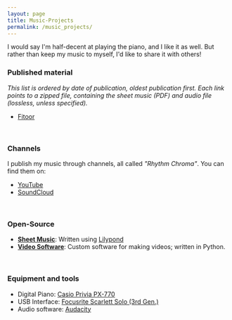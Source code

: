 ```yaml
---
layout: page
title: Music-Projects
permalink: /music_projects/
---
```


I would say I'm half-decent at playing the piano, and I like it as well.
But rather than keep my music to myself, I'd like to share it with others!

### Published material

_This list is ordered by date of publication, oldest publication first._
_Each link points to a zipped file, containing the sheet music (PDF) and audio file (lossless, unless specified)._
- [Fitoor](https://www.dropbox.com/s/t2m6b56mis3vxp6/Fitoor.zip?dl=0)

<br>

### Channels
I publish my music through channels, all called _"Rhythm Chroma"_. You can find them on:
- [YouTube][link-youtube]
- [SoundCloud][link-soundcloud]

<br>

### Open-Source

- [**Sheet Music**][link-sheet-music-repo]: Written using [Lilypond][link-lilypond]
- [**Video Software**][link-video-software-repo]: Custom software for making videos; written in Python.

<br>

### Equipment and tools
- Digital Piano: [Casio Privia PX-770][link-piano]
- USB Interface: [Focusrite Scarlett Solo (3rd Gen.)][link-audio-interface]
- Audio software: [Audacity][link-audio-software]


[link-youtube]: https://www.youtube.com/channel/UCfKID2BcHpjDqff7Qv32GPA/
[link-soundcloud]: https://soundcloud.com/rhythmchroma

[link-sheet-music-repo]: https://github.com/parekhnish/MusicScores
[link-video-software-repo]: https://github.com/parekhnish/ScrollingScoreVideo
[link-lilypond]: http://lilypond.org/

[link-piano]:           https://www.casiomusicgear.com/products/privia-series/px-770 "Casio Privia-PX770"
[link-audio-interface]: https://focusrite.com/en/usb-audio-interface/scarlett/scarlett-solo
[link-audio-software]:  https://www.audacityteam.org/
